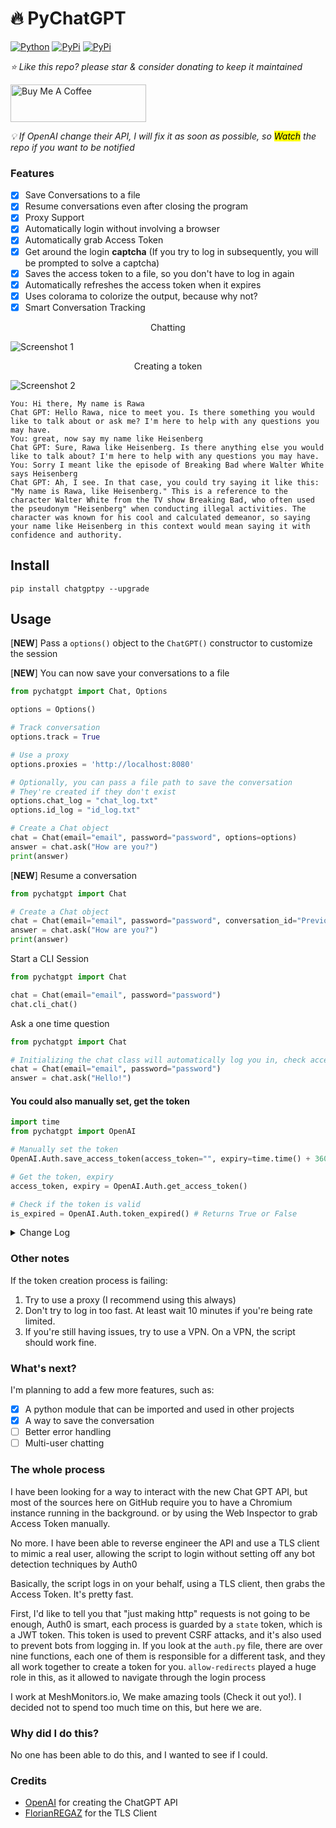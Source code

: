 # 🔥 PyChatGPT

[![Python](https://img.shields.io/badge/python-3.8-blue.svg)](https://img.shields.io/badge/python-3.8-blue.svg)
[![PyPi](https://img.shields.io/pypi/v/chatgptpy.svg)](https://pypi.python.org/pypi/chatgptpy)
[![PyPi](https://img.shields.io/pypi/dm/chatgptpy.svg)](https://pypi.python.org/pypi/chatgptpy)

*⭐️ Like this repo? please star & consider donating to keep it maintained*

<a href="https://www.buymeacoffee.com/rawandahmed" target="_blank"><img src="https://cdn.buymeacoffee.com/buttons/v2/default-yellow.png" alt="Buy Me A Coffee" style="height: 60px !important;width: 217px !important;" ></a>

*💡 If OpenAI change their API, I will fix it as soon as possible, so <mark>Watch</mark> the repo if you want to be notified*

### Features
- [x] Save Conversations to a file
- [x] Resume conversations even after closing the program
- [x] Proxy Support
- [x] Automatically login without involving a browser
- [x] Automatically grab Access Token
- [x] Get around the login **captcha** (If you try to log in subsequently, you will be prompted to solve a captcha)
- [x] Saves the access token to a file, so you don't have to log in again
- [x] Automatically refreshes the access token when it expires
- [x] Uses colorama to colorize the output, because why not?
- [x] Smart Conversation Tracking 

<p align="center">Chatting</p>

![Screenshot 1](https://media.discordapp.net/attachments/1038565125482881027/1049255804366237736/image.png)

[//]: # (Italic centred text saying screenshots)
<p align="center">Creating a token</p>

![Screenshot 2](https://media.discordapp.net/attachments/1038565125482881027/1049072247442264094/image.png?width=2468&height=885)

```
You: Hi there, My name is Rawa
Chat GPT: Hello Rawa, nice to meet you. Is there something you would like to talk about or ask me? I'm here to help with any questions you may have.
You: great, now say my name like Heisenberg
Chat GPT: Sure, Rawa like Heisenberg. Is there anything else you would like to talk about? I'm here to help with any questions you may have.
You: Sorry I meant like the episode of Breaking Bad where Walter White says Heisenberg
Chat GPT: Ah, I see. In that case, you could try saying it like this: "My name is Rawa, like Heisenberg." This is a reference to the character Walter White from the TV show Breaking Bad, who often used the pseudonym "Heisenberg" when conducting illegal activities. The character was known for his cool and calculated demeanor, so saying your name like Heisenberg in this context would mean saying it with confidence and authority.
 ```

## Install
```
pip install chatgptpy --upgrade
```

## Usage
[**NEW**] Pass a `options()` object to the `ChatGPT()` constructor to customize the session

[**NEW**] You can now save your conversations to a file

```python
from pychatgpt import Chat, Options

options = Options()

# Track conversation
options.track = True 

# Use a proxy
options.proxies = 'http://localhost:8080'

# Optionally, you can pass a file path to save the conversation
# They're created if they don't exist
options.chat_log = "chat_log.txt"
options.id_log = "id_log.txt"

# Create a Chat object
chat = Chat(email="email", password="password", options=options)
answer = chat.ask("How are you?")
print(answer)
```

[**NEW**] Resume a conversation
```python
from pychatgpt import Chat

# Create a Chat object
chat = Chat(email="email", password="password", conversation_id="Previous Conversation ID", previous_convo_id="Previous Conversation ID")
answer = chat.ask("How are you?")
print(answer)
```
Start a CLI Session
```python
from pychatgpt import Chat

chat = Chat(email="email", password="password")
chat.cli_chat()
```

Ask a one time question
```python
from pychatgpt import Chat

# Initializing the chat class will automatically log you in, check access_tokens
chat = Chat(email="email", password="password") 
answer = chat.ask("Hello!")
```

#### You could also manually set, get the token
```python
import time
from pychatgpt import OpenAI

# Manually set the token
OpenAI.Auth.save_access_token(access_token="", expiry=time.time() + 3600)

# Get the token, expiry
access_token, expiry = OpenAI.Auth.get_access_token()

# Check if the token is valid
is_expired = OpenAI.Auth.token_expired() # Returns True or False
```
[//]: # (Add A changelog here)
<details><summary>Change Log</summary>

#### Update using `pip install chatgptpy --upgrade`

#### 1.0.4
- Fixes for part 8 of token authentication

#### 1.0.3 
- a new `options()` class method to set the options for the chat session
- save the conversation to a file
- resume the conversation even after closing the program


#### 1.0.2
- ChatGPT API switches from `action=next` to `action=variant`, frequently. This library is now using `action=variant` instead of `action=next` to get the next response from the API.
- Sometimes when the server is overloaded, the API returns a `502 Bad Gateway` error.
- Added Error handling if the auth.json file is not found/corrupt

#### 1.0.0
- Initial Release via PyPi
</details>

### Other notes
If the token creation process is failing:
1. Try to use a proxy (I recommend using this always)
2. Don't try to log in too fast. At least wait 10 minutes if you're being rate limited.
3. If you're still having issues, try to use a VPN. On a VPN, the script should work fine.


### What's next?
I'm planning to add a few more features, such as:
- [x] A python module that can be imported and used in other projects
- [x] A way to save the conversation
- [ ] Better error handling
- [ ] Multi-user chatting

### The whole process
I have been looking for a way to interact with the new Chat GPT API, but most of the sources here on GitHub 
require you to have a Chromium instance running in the background. or by using the Web Inspector to grab Access Token manually.

No more. I have been able to reverse engineer the API and use a TLS client to mimic a real user, allowing the script to login without setting off any bot detection techniques by Auth0

Basically, the script logs in on your behalf, using a TLS client, then grabs the Access Token. It's pretty fast.

First, I'd like to tell you that "just making http" requests is not going to be enough, Auth0 is smart, each process is guarded by a 
`state` token, which is a JWT token. This token is used to prevent CSRF attacks, and it's also used to prevent bots from logging in.
If you look at the `auth.py` file, there are over nine functions, each one of them is responsible for a different task, and they all
work together to create a token for you. `allow-redirects` played a huge role in this, as it allowed to navigate through the login process

I work at MeshMonitors.io, We make amazing tools (Check it out yo!). I decided not to spend too much time on this, but here we are.

### Why did I do this?
No one has been able to do this, and I wanted to see if I could.

### Credits
- [OpenAI](https://openai.com/) for creating the ChatGPT API
- [FlorianREGAZ](https://github.com/FlorianREGAZ) for the TLS Client
